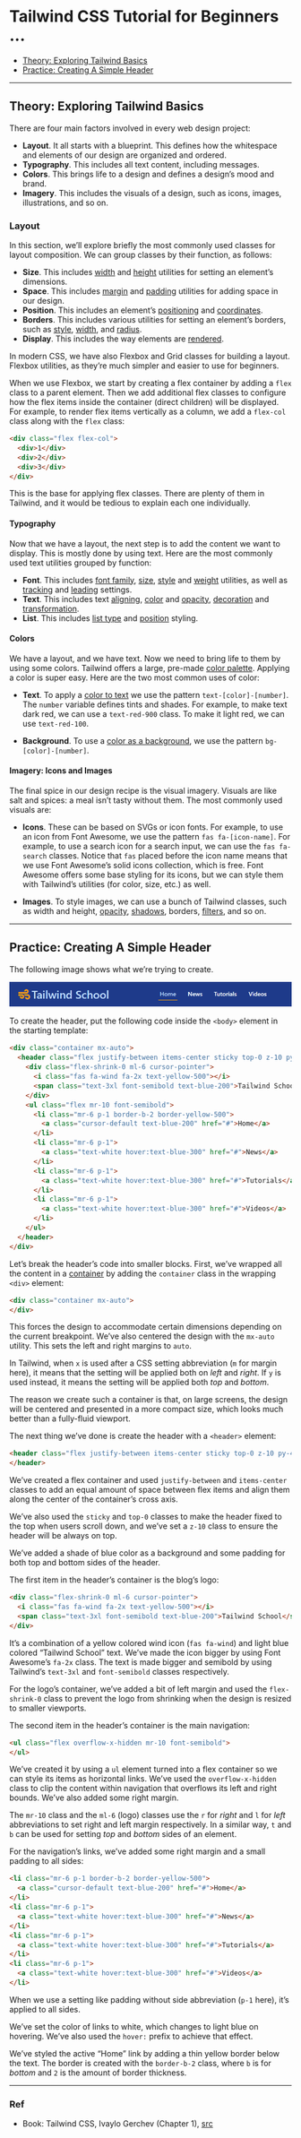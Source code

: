 
# Tailwind CSS Tutorial for Beginners ...

- [Theory: Exploring Tailwind Basics](#theory-exploring-tailwind-basics)
- [Practice: Creating A Simple Header](#practice-creating-a-simple-header)

---
## Theory: Exploring Tailwind Basics

There are four main factors involved in every web design project:

- **Layout**. It all starts with a blueprint. This defines how the whitespace and elements of our design are organized and ordered.
- **Typography**. This includes all text content, including messages.
- **Colors**. This brings life to a design and defines a design’s mood and brand.
- **Imagery**. This includes the visuals of a design, such as icons, images, illustrations, and so on.


### Layout

In this section, we’ll explore briefly the most commonly used classes for layout composition. We can group classes by their function, as follows:

- **Size**. This includes [width](https://tailwindcss.com/docs/width) and [height](https://tailwindcss.com/docs/height) utilities for setting an element’s dimensions.
- **Space**. This includes [margin](https://tailwindcss.com/docs/margin) and [padding](https://tailwindcss.com/docs/padding) utilities for adding space in our design.
- **Position**. This includes an element’s [positioning](https://tailwindcss.com/docs/position) and [coordinates](https://tailwindcss.com/docs/top-right-bottom-left).
- **Borders**. This includes various utilities for setting an element’s borders, such as [style](https://tailwindcss.com/docs/border-style), [width](https://tailwindcss.com/docs/border-width), and [radius](https://tailwindcss.com/docs/border-radius).
- **Display**. This includes the way elements are [rendered](https://tailwindcss.com/docs/display).


In modern CSS, we have also Flexbox and Grid classes for building a layout. Flexbox utilities, as they’re much simpler and easier to use for beginners.

When we use Flexbox, we start by creating a flex container by adding a `flex` class to a parent element. Then we add additional flex classes to configure how the flex items inside the container (direct children) will be displayed. For example, to render flex items vertically as a column, we add a `flex-col` class along with the `flex` class:

```html
<div class="flex flex-col">
  <div>1</div>
  <div>2</div>
  <div>3</div>
</div>
```

This is the base for applying flex classes. There are plenty of them in Tailwind, and it would be tedious to explain each one individually. 

#### Typography

Now that we have a layout, the next step is to add the content we want to display. This is mostly done by using text. Here are the most commonly used text utilities grouped by function:


- **Font**. This includes [font family](https://tailwindcss.com/docs/font-family), [size](https://tailwindcss.com/docs/font-size), [style](https://tailwindcss.com/docs/font-style) and [weight](https://tailwindcss.com/docs/font-weight) utilities, as well as [tracking](https://tailwindcss.com/docs/letter-spacing) and [leading](https://tailwindcss.com/docs/line-height) settings.
- **Text**. This includes text [aligning](https://tailwindcss.com/docs/text-align), [color](https://tailwindcss.com/docs/text-color) and [opacity](https://tailwindcss.com/docs/text-opacity), [decoration](https://tailwindcss.com/docs/text-decoration) and [transformation](https://tailwindcss.com/docs/text-transform).
- **List**. This includes [list type](https://tailwindcss.com/docs/list-style-type) and [position](https://tailwindcss.com/docs/list-style-position) styling.



#### Colors

We have a layout, and we have text. Now we need to bring life to them by using some colors. Tailwind offers a large, pre-made [color palette](https://tailwindcss.com/docs/customizing-colors). Applying a color is super easy. Here are the two most common uses of color:

- **Text**. To apply a [color to text](https://tailwindcss.com/docs/text-color) we use the pattern `text-[color]-[number]`. The `number` variable defines tints and shades. For example, to make text dark red, we can use a `text-red-900` class. To make it light red, we can use `text-red-100`.

- **Background**. To use a [color as a background](https://tailwindcss.com/docs/background-color), we use the pattern `bg-[color]-[number]`.

#### Imagery: Icons and Images

The final spice in our design recipe is the visual imagery. Visuals are like salt and spices: a meal isn’t tasty without them. The most commonly used visuals are:


- **Icons**. These can be based on SVGs or icon fonts. For example, to use an icon from Font Awesome, we use the pattern `fas fa-[icon-name]`. For example, to use a search icon for a search input, we can use the `fas fa-search` classes. Notice that `fas` placed before the icon name means that we use Font Awesome’s solid icons collection, which is free. Font Awesome offers some base styling for its icons, but we can style them with Tailwind’s utilities (for color, size, etc.) as well.

- **Images**. To style images, we can use a bunch of Tailwind classes, such as width and height, [opacity](https://tailwindcss.com/docs/opacity), [shadows](https://tailwindcss.com/docs/box-shadow), borders, [filters](https://tailwindcss.com/docs/filter), and so on.


---
## Practice: Creating A Simple Header

The following image shows what we’re trying to create.

![](./img/part1.png)

To create the header, put the following code inside the `<body>` element in the starting template:

```html
<div class="container mx-auto">
  <header class="flex justify-between items-center sticky top-0 z-10 py-4 bg-blue-900">
    <div class="flex-shrink-0 ml-6 cursor-pointer">
      <i class="fas fa-wind fa-2x text-yellow-500"></i>
      <span class="text-3xl font-semibold text-blue-200">Tailwind School</span>
    </div>
    <ul class="flex mr-10 font-semibold">
      <li class="mr-6 p-1 border-b-2 border-yellow-500">
        <a class="cursor-default text-blue-200" href="#">Home</a>
      </li>
      <li class="mr-6 p-1">
        <a class="text-white hover:text-blue-300" href="#">News</a>
      </li>
      <li class="mr-6 p-1">
        <a class="text-white hover:text-blue-300" href="#">Tutorials</a>
      </li>
      <li class="mr-6 p-1">
        <a class="text-white hover:text-blue-300" href="#">Videos</a>
      </li>
    </ul>
  </header>
</div>
```

Let’s break the header’s code into smaller blocks. First, we’ve wrapped all the content in a [container](https://tailwindcss.com/docs/container) by adding the `container` class in the wrapping `<div>` element:

```html
<div class="container mx-auto">
</div>
```

This forces the design to accommodate certain dimensions depending on the current breakpoint. We’ve also centered the design with the `mx-auto` utility. This sets the left and right margins to `auto`.

In Tailwind, when `x` is used after a CSS setting abbreviation (`m` for margin here), it means that the setting will be applied both on *left* and *right*. If `y` is used instead, it means the setting will be applied both *top* and *bottom*.


The reason we create such a container is that, on large screens, the design will be centered and presented in a more compact size, which looks much better than a fully-fluid viewport.

The next thing we’ve done is create the header with a `<header>` element:

```html
<header class="flex justify-between items-center sticky top-0 z-10 py-4 bg-blue-900">
</header>
```

We’ve created a flex container and used `justify-between` and `items-center` classes to add an equal amount of space between flex items and align them along the center of the container’s cross axis.

We’ve also used the `sticky` and `top-0` classes to make the header fixed to the top when users scroll down, and we’ve set a `z-10` class to ensure the header will be always on top.

We’ve added a shade of blue color as a background and some padding for both top and bottom sides of the header.

The first item in the header’s container is the blog’s logo:

```html
<div class="flex-shrink-0 ml-6 cursor-pointer">
  <i class="fas fa-wind fa-2x text-yellow-500"></i>
  <span class="text-3xl font-semibold text-blue-200">Tailwind School</span>
</div>
```

It’s a combination of a yellow colored wind icon (`fas fa-wind`) and light blue colored “Tailwind School” text. We’ve made the icon bigger by using Font Awesome’s `fa-2x` class. The text is made bigger and semibold by using Tailwind’s `text-3xl` and `font-semibold` classes respectively.

For the logo’s container, we’ve added a bit of left margin and used the `flex-shrink-0` class to prevent the logo from shrinking when the design is resized to smaller viewports.

The second item in the header’s container is the main navigation:

```html
<ul class="flex overflow-x-hidden mr-10 font-semibold">
</ul>
```

We’ve created it by using a `ul` element turned into a flex container so we can style its items as horizontal links. We’ve used the `overflow-x-hidden` class to clip the content within navigation that overflows its left and right bounds. We’ve also added some right margin.

The `mr-10` class and the `ml-6` (logo) classes use the `r` for *right* and `l` for *left* abbreviations to set right and left margin respectively. In a similar way, `t` and `b` can be used for setting *top* and *bottom* sides of an element.

For the navigation’s links, we’ve added some right margin and a small padding to all sides:

```html
<li class="mr-6 p-1 border-b-2 border-yellow-500">
  <a class="cursor-default text-blue-200" href="#">Home</a>
</li>
<li class="mr-6 p-1">
  <a class="text-white hover:text-blue-300" href="#">News</a>
</li>
<li class="mr-6 p-1">
  <a class="text-white hover:text-blue-300" href="#">Tutorials</a>
</li>
<li class="mr-6 p-1">
  <a class="text-white hover:text-blue-300" href="#">Videos</a>
</li>
```

When we use a setting like padding without side abbreviation (`p-1` here), it’s applied to all sides.

We’ve set the color of links to white, which changes to light blue on hovering. We’ve also used the `hover:` prefix to achieve that effect.

We’ve styled the active “Home” link by adding a thin yellow border below the text. The border is created with the `border-b-2` class, where `b` is for *bottom* and `2` is the amount of border thickness.



---

### Ref

- Book: Tailwind CSS, Ivaylo Gerchev (Chapter 1), [src](https://github.com/spbooks/tailwind/blob/master/part-1/blog-starter-template.html)

